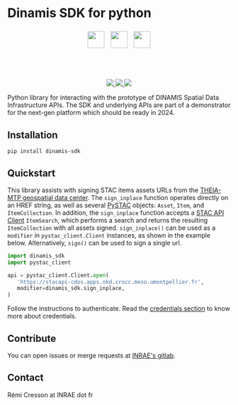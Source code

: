 # Dinamis SDK for python

<div align="center">
<div id="qr" style="display:inline-block; margin: auto; align: center; vertical-align: middle; height:3cm;" >
<img src="https://upload.wikimedia.org/wikipedia/fr/thumb/2/2a/Logo-INRAE_Transparent.svg/2560px-Logo-INRAE_Transparent.svg.png" style="height:1cm; padding:5px">
<img src="https://upload.wikimedia.org/wikipedia/commons/7/7f/Logo_IRD_2016_BLOC_FR_COUL.png" style="height:1cm; padding:5px">
<img src="https://theia.sedoo.fr/wp-content-theia/uploads/sites/6/2020/05/Logo_DINAMIS_300px.png" style="height:1cm; padding: 5px">
</div>
<br>
<a href="https://forgemia.inra.fr/cdos-pub/dinamis-sdk/-/releases">
<img src="https://forgemia.inra.fr/cdos-pub/dinamis-sdk/-/badges/release.svg">
</a>
<a href="https://forgemia.inra.fr/cdos-pub/dinamis-sdk/-/commits/main">
<img src="https://forgemia.inra.fr/cdos-pub/dinamis-sdk/badges/main/pipeline.svg">
</a>
<a href="LICENSE">
<img src="https://img.shields.io/badge/License-Apache%202.0-blue.svg">
</a>
</div>

Python library for interacting with the prototype of DINAMIS Spatial Data
Infrastructure APIs.
The SDK and underlying APIs are part of a demonstrator for the next-gen 
platform which should be ready in 2024.

## Installation

```commandline
pip install dinamis-sdk
```

## Quickstart

This library assists with signing STAC items assets URLs from the [THEIA-MTP 
geospatial data center](https://home-cdos.apps.okd.crocc.meso.umontpellier.fr/).
The `sign_inplace` function operates directly on an HREF string, as well as 
several [PySTAC](https://github.com/stac-utils/pystac) objects: `Asset`, `Item`, and `ItemCollection`. 
In addition, the `sign_inplace` function accepts a [STAC API Client](https://pystac-client.readthedocs.io/en/stable/) 
`ItemSearch`, which performs a search and returns the resulting 
`ItemCollection` with all assets signed.
`sign_inplace()` can be used as a `modifier` in `pystac_client.Client` 
instances, as shown in the example below. Alternatively, `sign()` can be used 
to sign a single url.

```python
import dinamis_sdk
import pystac_client

api = pystac_client.Client.open(
   'https://stacapi-cdos.apps.okd.crocc.meso.umontpellier.fr',
   modifier=dinamis_sdk.sign_inplace,
)
```

Follow the instructions to authenticate.
Read the [credentials section](credentials) to know more about credentials.

## Contribute

You can open issues or merge requests at 
[INRAE's gitlab](https://forgemia.inra.fr/cdos-pub/dinamis-sdk).

## Contact

Rémi Cresson at INRAE dot fr

